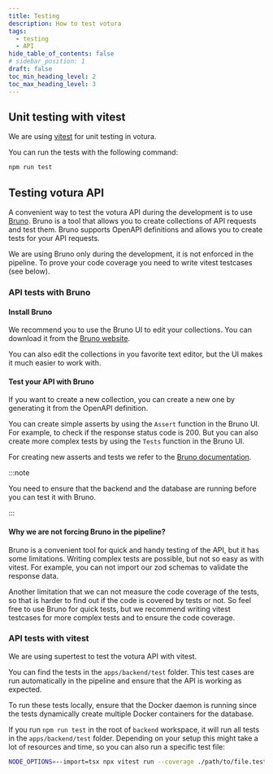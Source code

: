 ```yaml
---
title: Testing
description: How to test votura
tags:
  - testing
  - API
hide_table_of_contents: false
# sidebar_position: 1
draft: false
toc_min_heading_level: 2
toc_max_heading_level: 3
---
```


## Unit testing with vitest

We are using [vitest](https://vitest.dev/) for unit testing in votura.

You can run the tests with the following command:

```bash
npm run test
```

## Testing votura API

A convenient way to test the votura API during the development is to use [Bruno](https://docs.usebruno.com).
Bruno is a tool that allows you to create collections of API requests and test them.
Bruno supports OpenAPI definitions and allows you to create tests for your API requests.

We are using Bruno only during the development, it is not enforced in the pipeline.
To prove your code coverage you need to write vitest testcases (see below).

### API tests with Bruno

#### Install Bruno

We recommend you to use the Bruno UI to edit your collections.
You can download it from the [Bruno website](https://www.usebruno.com/downloads).

You can also edit the collections in you favorite text editor, but the UI makes it much easier to work with.

#### Test your API with Bruno

If you want to create a new collection, you can create a new one by generating it from the OpenAPI definition.

You can create simple asserts by using the `Assert` function in the Bruno UI.
For example, to check if the response status code is 200.
But you can also create more complex tests by using the `Tests` function in the Bruno UI.

For creating new asserts and tests we refer to the [Bruno documentation](https://docs.usebruno.com/testing/tests/introduction).

:::note

You need to ensure that the backend and the database are running before you can test it with Bruno.

:::

#### Why we are not forcing Bruno in the pipeline?

Bruno is a convenient tool for quick and handy testing of the API, but it has some limitations.
Writing complex tests are possible, but not so easy as with vitest.
For example, you can not import our zod schemas to validate the response data.

Another limitation that we can not measure the code coverage of the tests, so that is harder to find out if the code is covered by tests or not.
So feel free to use Bruno for quick tests, but we recommend writing vitest testcases for more complex tests and to ensure the code coverage.

### API tests with vitest

We are using supertest to test the votura API with vitest.

You can find the tests in the `apps/backend/test` folder.
This test cases are run automatically in the pipeline and ensure that the API is working as expected.

To run these tests locally, ensure that the Docker daemon is running since the tests dynamically create multiple Docker containers for the database.

If you run `npm run test` in the root of `backend` workspace, it will run all tests in the `apps/backend/test` folder.
Depending on your setup this might take a lot of resources and time, so you can also run a specific test file:

```bash
NODE_OPTIONS=--import=tsx npx vitest run --coverage ./path/to/file.test.ts
```
